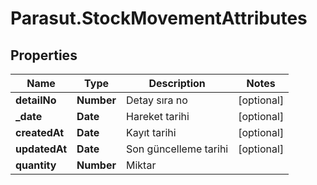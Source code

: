 # Parasut.StockMovementAttributes

## Properties
Name | Type | Description | Notes
------------ | ------------- | ------------- | -------------
**detailNo** | **Number** | Detay sıra no | [optional] 
**_date** | **Date** | Hareket tarihi | [optional] 
**createdAt** | **Date** | Kayıt tarihi | [optional] 
**updatedAt** | **Date** | Son güncelleme tarihi | [optional] 
**quantity** | **Number** | Miktar | 


